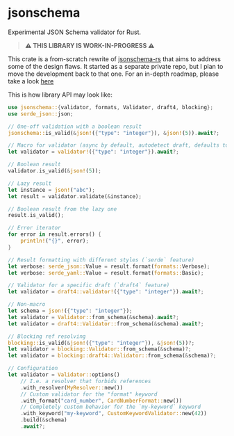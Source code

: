 # jsonschema

Experimental JSON Schema validator for Rust.

> **⚠️ THIS LIBRARY IS WORK-IN-PROGRESS ⚠️**

This crate is a from-scratch rewrite of [jsonschema-rs](https://github.com/Stranger6667/jsonschema-rs) that aims to address some of the design flaws.
It started as a separate private repo, but I plan to move the development back to that one.
For an in-depth roadmap, please take a look [here](https://github.com/Stranger6667/jsonschema/issues/1)

This is how library API may look like:

```rust
use jsonschema::{validator, formats, Validator, draft4, blocking};
use serde_json::json;

// One-off validation with a boolean result
jsonschema::is_valid(&json!({"type": "integer"}), &json!(5)).await?;

// Macro for validator (async by default, autodetect draft, defaults to latest)
let validator = validator!({"type": "integer"}).await?;

// Boolean result
validator.is_valid(&json!(5));

// Lazy result
let instance = json!("abc");
let result = validator.validate(&instance);

// Boolean result from the lazy one
result.is_valid();

// Error iterator
for error in result.errors() {
    println!("{}", error);
}

// Result formatting with different styles (`serde` feature)
let verbose: serde_json::Value = result.format(formats::Verbose);
let verbose: serde_yaml::Value = result.format(formats::Basic);

// Validator for a specific draft (`draft4` feature)
let validator = draft4::validator!({"type": "integer"}).await?;

// Non-macro
let schema = json!({"type": "integer"});
let validator = Validator::from_schema(&schema).await?;
let validator = draft4::Validator::from_schema(&schema).await?;

// Blocking ref resolving
blocking::is_valid(&json!({"type": "integer"}), &json!(5))?;
let validator = blocking::Validator::from_schema(&schema)?;
let validator = blocking::draft4::Validator::from_schema(&schema)?;

// Configuration
let validator = Validator::options()
    // I.e. a resolver that forbids references
    .with_resolver(MyResolver::new())
    // Custom validator for the "format" keyword
    .with_format("card_number", CardNumberFormat::new())
    // Completely custom behavior for the `my-keyword` keyword
    .with_keyword("my-keyword", CustomKeywordValidator::new(42))
    .build(&schema)
    .await?;
```
